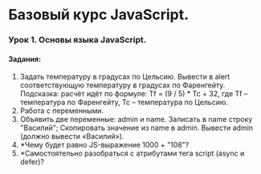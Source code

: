 # Базовый курс JavaScript.

### Урок 1. Основы языка JavaScript.
#### Задания:

1. Задать температуру в градусах по Цельсию. Вывести в alert соответствующую температуру в градусах по Фаренгейту. Подсказка: расчёт идёт по формуле: Tf = (9 / 5) * Tc + 32, где Tf – температура по Фаренгейту, Tc – температура по Цельсию.
2. Работа с переменными.
3. Объявить две переменные: admin и name. Записать в name строку "Василий"; Скопировать значение из name в admin. Вывести admin (должно вывести «Василий»).
4. *Чему будет равно JS-выражение 1000 + "108"?
5. *Самостоятельно разобраться с атрибутами тега script (async и defer)?
